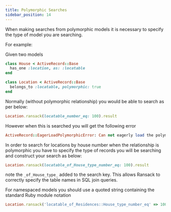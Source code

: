 ```yaml
---
title: Polymorphic Searches
sidebar_position: 14
---
```


When making searches from polymorphic models it is necessary to specify the type of model you are searching. 

For example:

Given two models

```ruby
class House < ActiveRecord::Base
  has_one :location, as: :locatable
end

class Location < ActiveRecord::Base
  belongs_to :locatable, polymorphic: true
end
```

Normally (without polymorphic relationship) you would be able to search as per below:

```ruby
Location.ransack(locatable_number_eq: 100).result
```

However when this is searched you will get the following error

```ruby
ActiveRecord::EagerLoadPolymorphicError: Can not eagerly load the polymorphic association :locatable
```

In order to search for locations by house number when the relationship is polymorphic you have to specify the type of records you will be searching and construct your search as below:

```ruby
Location.ransack(locatable_of_House_type_number_eq: 100).result
```

note the `_of_House_type_` added to the search key. This allows Ransack to correctly specify the table names in SQL join queries.

For namespaced models you should use a quoted string containing the standard Ruby module notation

```ruby
Location.ransack('locatable_of_Residences::House_type_number_eq' => 100).result
```
